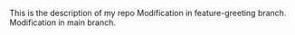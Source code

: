 
This is the description of my repo
 Modification in feature-greeting branch.
 Modification in main branch.
